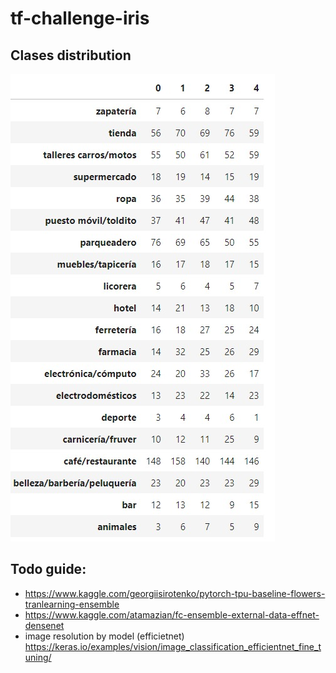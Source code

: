 # tf-challenge-iris

## Clases distribution
![Drag Racing](img/clases_distribution.jpeg)

## Todo guide:
* https://www.kaggle.com/georgiisirotenko/pytorch-tpu-baseline-flowers-tranlearning-ensemble
* https://www.kaggle.com/atamazian/fc-ensemble-external-data-effnet-densenet
* image resolution by model (efficietnet) https://keras.io/examples/vision/image_classification_efficientnet_fine_tuning/